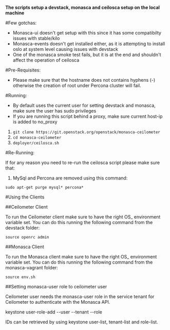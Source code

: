 **The scripts setup a devstack, monasca and ceilosca setup on the local machine**

#Few gotchas:

- Monasca-ui doesn't get setup with this since it has some compatibilty issues with stable/kilo
- Monasca-events doesn't get installed either, as it is attempting to install oslo at system level causing issues with devstack
- One of the monasca smoke test fails, but it is at the end and shouldn't affect the operation of ceilosca

#Pre-Requisites:

- Please make sure that the hostname does not contains hyphens (-) otherwise the creation of root under Percona cluster will fail.

#Running:

- By default uses the current user for setting devstack and monasca, make sure the user has sudo privileges
- If you are running this script behind a proxy, make sure current host-ip is added to no_proxy

1. `git clone https://git.openstack.org/openstack/monasca-ceilometer`
2. `cd monasca-ceilometer`
3. `deployer/ceilosca.sh`

#Re-Running:

If for any reason you need to re-run the ceilosca script please make sure that:

1. MySql and Percona are removed using this command:

`sudo apt-get purge mysql* percona*`


#Using the Clients

##Ceilometer Client

To run the Ceilometer client make sure to have the right OS_ environment variable set.
You can do this running the following command from the devstack folder:

`source openrc admin`

##Monasca Client

To run the Monasca client make sure to have the right OS_ environment variable set.
You can do this running the following command from the monasca-vagrant folder:

`source env.sh`

##Setting monasca-user role to ceilometer user

Ceilometer user needs the monasca-user role in the service tenant for Ceilometer
to authenticate with the Monasca API.

keystone user-role-add --user <ID of ceilometer user> --tenant <ID of service tenant>
--role <ID of monasca-user role>

IDs can be retrieved by using keystone user-list, tenant-list and role-list.
